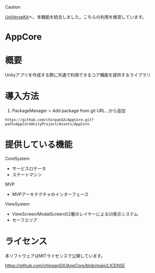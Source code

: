 > [!CAUTION]
> [UniVerseKit](https://github.com/chinpanGX/UniVerseKit)へ、本機能を統合しました。こちらの利用を推奨しています。

# AppCore
# 概要
Unityアプリを作成する際に共通で利用できるコア機能を提供するライブラリ

# 導入方法
1. PackageManager > Add package from git URL...から追加
```
https://github.com/chinpanGX/AppCore.git?path=AppCoreUnityProject/Assets/AppCore
```

# 提供している機能
CoreSystem
- サービスロケータ
- ステートマシン

MVP
- MVPアーキテクチャのインターフェース

ViewSystem
- ViewScreen/ModalScreenの2層のレイヤーによるUI表示システム
- セーフエリア

# ライセンス
本ソフトウェアはMITライセンスで公開しています。

https://github.com/chinpanGX/AppCore/blob/main/LICENSE
